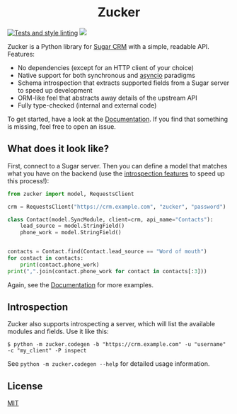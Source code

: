 # <div style="text-align: center">Zucker</div>

[![Tests and style linting](https://github.com/iWeltAG/zucker/actions/workflows/commit_checks.yml/badge.svg)](https://github.com/iWeltAG/zucker/actions/workflows/commit_checks.yml)
![](https://img.shields.io/badge/python-3.7+-blue)

Zucker is a Python library for
[Sugar CRM](https://support.sugarcrm.com/Documentation/Sugar_Developer/Sugar_Developer_Guide_11.2/)
with a simple, readable API. Features:

- No dependencies (except for an HTTP client of your choice)
- Native support for both synchronous and
  [asyncio](https://docs.python.org/3/library/asyncio.html) paradigms
- Schema introspection that extracts supported fields from a Sugar server to
  speed up development
- ORM-like feel that abstracts away details of the upstream API
- Fully type-checked (internal and external code)

To get started, have a look at the
[Documentation](https://iweltag.github.io/zucker/). If
you find that something is missing, feel free to open an issue.

## What does it look like?

First, connect to a Sugar server. Then you can define a model that matches what
you have on the backend (use the [introspection features](#) to speed up this
process!):

```python
from zucker import model, RequestsClient

crm = RequestsClient("https://crm.example.com", "zucker", "password")

class Contact(model.SyncModule, client=crm, api_name="Contacts"):
    lead_source = model.StringField()
    phone_work = model.StringField()


contacts = Contact.find(Contact.lead_source == "Word of mouth")
for contact in contacts:
    print(contact.phone_work)
print(",".join(contact.phone_work for contact in contacts[:3]))
```

Again, see the
[Documentation](https://iweltag.github.io/zucker/) for
more examples.

## Introspection

Zucker also supports introspecting a server, which will list the available modules and fields.
Use it like this:

```shell
$ python -m zucker.codegen -b "https://crm.example.com" -u "username" -c "my_client" -P inspect
```

See `python -m zucker.codegen --help` for detailed usage information.

## License

[MIT](https://github.com/iWeltAG/zucker/blob/main/LICENSE)
